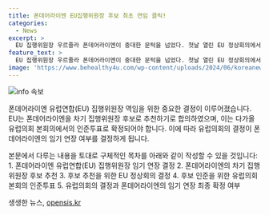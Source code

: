 ```yaml
---
title: 폰데어라이엔 EU집행위원장 후보 최초 연임 클릭!
categories:
  - News
excerpt: >
  EU 집행위원장 우르줄라 폰데어라이엔이 중대한 문턱을 넘었다. 첫날 열린 EU 정상회의에서 차기 집행위원장으로 추천되었다. 내달 유럽의회 본회의에서 361표 이상의 인준을 받으면 11월 1일부터 두 번째 5년 임기를 맡을 예정이다. 또한, 외교·안보 고위대표 후보로 카야 칼라스 에스토니아 총리가 선정되었고, 안토니우 코스타가 EU 정상회의 상임의장에 임명되었다. 함께 구성된 집행위원단의 청문회와 인준 투표를 거친 뒤 완전 구성될 예정이다.
feature_text: >
  EU 집행위원장 우르줄라 폰데어라이엔이 중대한 문턱을 넘었다. 첫날 열린 EU 정상회의에서 차기 집행위원장으로 추천되었다. 내달 유럽의회 본회의에서 361표 이상의 인준을 받으면 11월 1일부터 두 번째 5년 임기를 맡을 예정이다. 또한, 외교·안보 고위대표 후보로 카야 칼라스 에스토니아 총리가 선정되었고, 안토니우 코스타가 EU 정상회의 상임의장에 임명되었다. 함께 구성된 집행위원단의 청문회와 인준 투표를 거친 뒤 완전 구성될 예정이다.
image: 'https://www.behealthy4u.com/wp-content/uploads/2024/06/koreanews.jpg'
---
```


<p><img src="https://www.behealthy4u.com/wp-content/uploads/2024/06/koreanews.jpg" alt="info 속보" /></p>

<p>폰데어라이엔 유럽연합(EU) 집행위원장 역임을 위한 중요한 결정이 이루어졌습니다. EU는 폰데어라이엔을 차기 집행위원장 후보로 추천하기로 합의하였으며, 이는 다가올 유럽의회 본회의에서의 인준투표로 확정되어야 합니다. 이에 따라 유럽의회의 결정이 폰데어라이엔의 임기 연장 여부를 결정하게 됩니다.</p>

<p>본문에서 다루는 내용을 토대로 구체적인 목차를 아래와 같이 작성할 수 있을 것입니다:
1. 폰데어라이엔 유럽연합(EU) 집행위원장 임기 연장 결정
2. 폰데어라이엔의 차기 집행위원장 후보 추천
3. 후보 추천을 위한 EU 정상회의 결정
4. 후보 인준을 위한 유럽의회 본회의 인준투표
5. 유럽의회의 결정과 폰데어라이엔의 임기 연장 최종 확정 여부</p>
생생한 뉴스, <a href="https://opensis.kr" rel="dofollow">opensis.kr</a>


